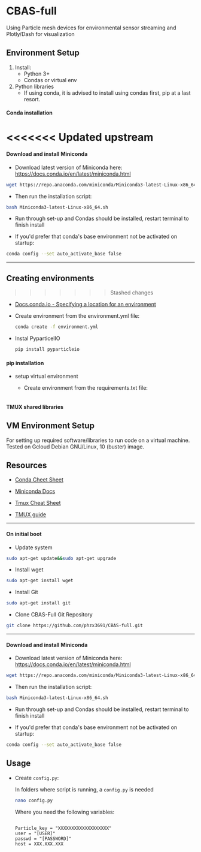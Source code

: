# CBAS-full
Using Particle mesh devices for environmental sensor streaming and Plotly/Dash for visualization

## Environment Setup  

  1. Install:
     * Python 3+
     * Condas or virtual env
  2. Python libraries  
     * If using conda, it is advised to install using condas first, pip at a last resort.
  
#### Conda installation

<<<<<<< Updated upstream
=======


#### Download and install Miniconda

* Download latest version of Miniconda here:  
https://docs.conda.io/en/latest/miniconda.html


```bash
wget https://repo.anaconda.com/miniconda/Miniconda3-latest-Linux-x86_64.sh
```

* Then run the installation script:

```bash
bash Miniconda3-latest-Linux-x86_64.sh
```

* Run through set-up and Condas should be installed, restart terminal to finish install

* If you'd prefer that conda's base environment not be activated on startup:  

```bash
conda config --set auto_activate_base false
```

---

## Creating environments


>>>>>>> Stashed changes
* [Docs.conda.io - Specifying a location for an environment](https://docs.conda.io/projects/conda/en/latest/user-guide/tasks/manage-environments.html#specifying-a-location-for-an-environment)
* Create environment from the environment.yml file:
  
  ```bash
  conda create -f environment.yml
  ```

* Instal PyparticelIO
  
  ```bash
  pip install pyparticleio
  ```

#### pip installation

* setup virtual environment 
  * Create environment from the requirements.txt file:
  
    ```bash
    
    ```
  
#### TMUX shared libraries


## VM Environment Setup  

For setting up required software/libraries to run code on a virtual machine.
Tested on Gcloud Debian GNU/Linux, 10 (buster) image.

## Resources

* [Conda Cheet Sheet](https://docs.conda.io/projects/conda/en/latest/_downloads/843d9e0198f2a193a3484886fa28163c/conda-cheatsheet.pdf)

* [Miniconda Docs](https://docs.conda.io/en/latest/miniconda.html)

* [Tmux Cheat Sheet](https://tmuxcheatsheet.com/)

* [TMUX guide](https://tmuxguide.readthedocs.io/en/latest/index.html)

---

#### On initial boot

* Update system

```bash
sudo apt-get update&&sudo apt-get upgrade
```

* Install wget

```bash
sudo apt-get install wget
```

* Install Git

```bash
sudo apt-get install git
```

* Clone CBAS-Full Git Repository

```bash
git clone https://github.com/phzx3691/CBAS-full.git
```

---

#### Download and install Miniconda

* Download latest version of Miniconda here:  
https://docs.conda.io/en/latest/miniconda.html

```bash
wget https://repo.anaconda.com/miniconda/Miniconda3-latest-Linux-x86_64.sh
```

* Then run the installation script:

```bash
bash Miniconda3-latest-Linux-x86_64.sh
```

* Run through set-up and Condas should be installed, restart terminal to finish install

* If you'd prefer that conda's base environment not be activated on startup:  

```bash
conda config --set auto_activate_base false
```

## Usage

* Create `config.py`:
  
  In folders where script is running, a `config.py` is needed

  ```bash
  nano config.py
  ```

    Where you need the following variables:

    ```

    Particle_key = "XXXXXXXXXXXXXXXXXXX"
    user = "[USER]"
    passwd = "[PASSWORD]"
    host = XXX.XXX.XXX
    ```